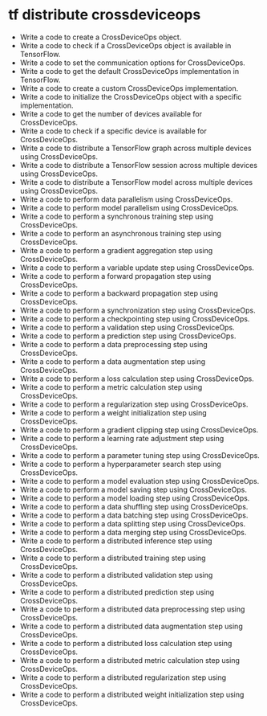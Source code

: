 # tf distribute crossdeviceops

- Write a code to create a CrossDeviceOps object.
- Write a code to check if a CrossDeviceOps object is available in TensorFlow.
- Write a code to set the communication options for CrossDeviceOps.
- Write a code to get the default CrossDeviceOps implementation in TensorFlow.
- Write a code to create a custom CrossDeviceOps implementation.
- Write a code to initialize the CrossDeviceOps object with a specific implementation.
- Write a code to get the number of devices available for CrossDeviceOps.
- Write a code to check if a specific device is available for CrossDeviceOps.
- Write a code to distribute a TensorFlow graph across multiple devices using CrossDeviceOps.
- Write a code to distribute a TensorFlow session across multiple devices using CrossDeviceOps.
- Write a code to distribute a TensorFlow model across multiple devices using CrossDeviceOps.
- Write a code to perform data parallelism using CrossDeviceOps.
- Write a code to perform model parallelism using CrossDeviceOps.
- Write a code to perform a synchronous training step using CrossDeviceOps.
- Write a code to perform an asynchronous training step using CrossDeviceOps.
- Write a code to perform a gradient aggregation step using CrossDeviceOps.
- Write a code to perform a variable update step using CrossDeviceOps.
- Write a code to perform a forward propagation step using CrossDeviceOps.
- Write a code to perform a backward propagation step using CrossDeviceOps.
- Write a code to perform a synchronization step using CrossDeviceOps.
- Write a code to perform a checkpointing step using CrossDeviceOps.
- Write a code to perform a validation step using CrossDeviceOps.
- Write a code to perform a prediction step using CrossDeviceOps.
- Write a code to perform a data preprocessing step using CrossDeviceOps.
- Write a code to perform a data augmentation step using CrossDeviceOps.
- Write a code to perform a loss calculation step using CrossDeviceOps.
- Write a code to perform a metric calculation step using CrossDeviceOps.
- Write a code to perform a regularization step using CrossDeviceOps.
- Write a code to perform a weight initialization step using CrossDeviceOps.
- Write a code to perform a gradient clipping step using CrossDeviceOps.
- Write a code to perform a learning rate adjustment step using CrossDeviceOps.
- Write a code to perform a parameter tuning step using CrossDeviceOps.
- Write a code to perform a hyperparameter search step using CrossDeviceOps.
- Write a code to perform a model evaluation step using CrossDeviceOps.
- Write a code to perform a model saving step using CrossDeviceOps.
- Write a code to perform a model loading step using CrossDeviceOps.
- Write a code to perform a data shuffling step using CrossDeviceOps.
- Write a code to perform a data batching step using CrossDeviceOps.
- Write a code to perform a data splitting step using CrossDeviceOps.
- Write a code to perform a data merging step using CrossDeviceOps.
- Write a code to perform a distributed inference step using CrossDeviceOps.
- Write a code to perform a distributed training step using CrossDeviceOps.
- Write a code to perform a distributed validation step using CrossDeviceOps.
- Write a code to perform a distributed prediction step using CrossDeviceOps.
- Write a code to perform a distributed data preprocessing step using CrossDeviceOps.
- Write a code to perform a distributed data augmentation step using CrossDeviceOps.
- Write a code to perform a distributed loss calculation step using CrossDeviceOps.
- Write a code to perform a distributed metric calculation step using CrossDeviceOps.
- Write a code to perform a distributed regularization step using CrossDeviceOps.
- Write a code to perform a distributed weight initialization step using CrossDeviceOps.